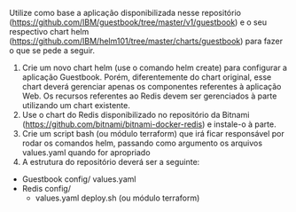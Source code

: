 Utilize como base a aplicação disponibilizada nesse repositório (https://github.com/IBM/guestbook/tree/master/v1/guestbook) e o seu respectivo chart helm (https://github.com/IBM/helm101/tree/master/charts/guestbook) para fazer o que se pede a seguir.

1) Crie um novo chart helm (use o comando helm create) para configurar a aplicação Guestbook. Porém, diferentemente do chart original, esse chart deverá gerenciar apenas os componentes referentes à aplicação Web. Os recursos referentes ao Redis devem ser gerenciados à parte utilizando um chart existente.
2) Use o chart do Redis disponibilizado no repositório da Bitnami (https://github.com/bitnami/bitnami-docker-redis) e instale-o à parte. 
3) Crie um script bash (ou módulo terraform) que irá ficar responsável por rodar os comandos helm, passando como argumento os arquivos values.yaml quando for apropriado
4) A estrutura do repositório deverá ser a seguinte:
- Guestbook
     config/
        values.yaml
- Redis
    config/
     - values.yaml
 deploy.sh (ou módulo terraform)
